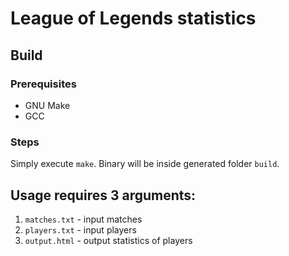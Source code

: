 # League of Legends statistics
## Build
### Prerequisites
* GNU Make
* GCC
### Steps
Simply execute `make`. Binary will be inside generated folder `build`.
## Usage requires 3 arguments:
1. `matches.txt` - input matches
2. `players.txt` - input players
3. `output.html` - output statistics of players

